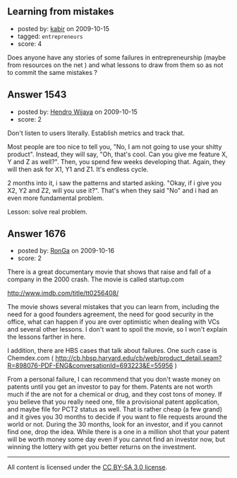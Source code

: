 ## Learning from mistakes

- posted by: [kabir](https://stackexchange.com/users/-1/849-kabir) on 2009-10-15
- tagged: `entrepreneurs`
- score: 4

Does anyone have any stories of some failures in entrepreneurship (maybe from resources on the net ) and what lessons to draw from them so as not to commit the same mistakes ?


## Answer 1543

- posted by: [Hendro Wijaya](https://stackexchange.com/users/-1/115-hendro-wijaya) on 2009-10-15
- score: 2

Don't listen to users literally. Establish metrics and track that.

Most people are too nice to tell you, "No, I am not going to use your shitty product". Instead, they will say, "Oh, that's cool. Can you give me feature X, Y and Z as well?". Then, you spend few weeks developing that. Again, they will then ask for X1, Y1 and Z1. It's endless cycle. 

2 months into it, i saw the patterns and started asking. "Okay, if i give you X2, Y2 and Z2, will you use it?". That's when they said "No" and i had an even more fundamental problem. 

Lesson: solve real problem.


## Answer 1676

- posted by: [RonGa](https://stackexchange.com/users/-1/218-ronga) on 2009-10-16
- score: 2

There is a great documentary movie that shows that raise and fall of a company in the 2000 crash.  The movie is called startup.com

http://www.imdb.com/title/tt0256408/

The movie shows several mistakes that you can learn from, including the need for a good founders agreement, the need for good security in the office, what can happen if you are over optimistic when dealing with VCs and several other lessons.  I don't want to spoil the movie, so I won't explain the lessons farther in here.

I addition, there are HBS cases that talk about failures.  One such case is Chemdex.com ( http://cb.hbsp.harvard.edu/cb/web/product_detail.seam?R=898076-PDF-ENG&conversationId=693223&E=55956 )

From a personal failure, I can recommend that you don't waste money on patents until you get an investor to pay for them.  Patents are not worth much if the are not for a chemical or drug, and they cost tons of money.  If you believe that you really need one, file a provisional patent application, and maybe file for PCT2 status as well.  That is rather cheap (a few grand) and it gives you 30 months to decide if you want to file requests around the world or not.  During the 30 months, look for an investor, and if you cannot find one, drop the idea.  While there is a one in a million shot that your patent will be worth money some day even if you cannot find an investor now, but winning the lottery with get you better returns on the investment.



---

All content is licensed under the [CC BY-SA 3.0 license](https://creativecommons.org/licenses/by-sa/3.0/).
